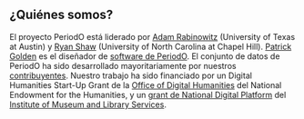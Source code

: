## ¿Quiénes somos?

El proyecto PeriodO está liderado por [Adam Rabinowitz][adm] (University of Texas at Austin) y [Ryan Shaw][ryn] (University of North Carolina at Chapel Hill). [Patrick Golden][ptg] es el diseñador de [software de PeriodO][sft]. El conjunto de datos de PeriodO ha sido desarrollado mayoritariamente por nuestros [contribuyentes][con]. Nuestro trabajo ha sido financiado por un Digital Humanities Start-Up Grant de la [Office of Digital Humanities][odh] del National Endowment for the Humanities, y un [grant de National Digital Platform](https://www.imls.gov/grants/awarded/lg-70-16-0009-16) del [Institute of Museum and Library Services][imls].

[adm]: https://liberalarts.utexas.edu/classics/faculty/atr253
[ryn]: https://aeshin.org/
[ptg]: https://ptgolden.org
[con]: /contributors/
[odh]: https://www.neh.gov/divisions/odh
[imls]: https://imls.gov
[sft]: https://github.com/periodo
